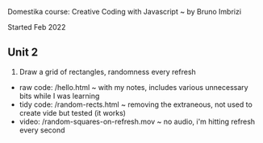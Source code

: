 Domestika course: Creative Coding with Javascript ~ by Bruno Imbrizi

Started Feb 2022

## Unit 2
1. Draw a grid of rectangles, randomness every refresh

- raw code: /hello.html ~ with my notes, includes various unnecessary bits while I was learning
- tidy code: /random-rects.html ~ removing the extraneous, not used to create vide but tested (it works)
- video: /random-squares-on-refresh.mov ~ no audio, i'm hitting refresh every second
